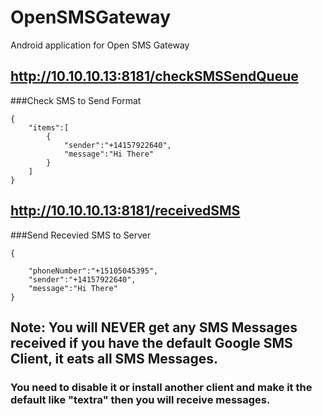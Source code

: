 # OpenSMSGateway

Android application for Open SMS Gateway

## http://10.10.10.13:8181/checkSMSSendQueue

###Check SMS to Send Format

```
{
    "items":[
        {
            "sender":"+14157922640",
            "message":"Hi There"
        }
    ]
}
```

## http://10.10.10.13:8181/receivedSMS

###Send Recevied SMS to Server

```
{

    "phoneNumber":"+15105045395",
    "sender":"+14157922640",
    "message":"Hi There"
}
```

## Note: You will NEVER get any SMS Messages received if you have the default Google SMS Client, it eats all SMS Messages.

### You need to disable it or install another client and make it the default like "textra" then you will receive messages.

